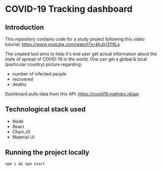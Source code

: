 # COVID-19 Tracking dashboard

## Introduction
This repository contains code for a study project following this video tutorial:
https://www.youtube.com/watch?v=khJlrj3Y6Ls

The created tool aims to help it's end user get actual information about the state of spread of COVID-19 in the world. One can get a global & local (particular country) picture regarding:
- number of infected people
- recovered
- deaths

Dashboard pulls data from this API:
https://covid19.mathdro.id/api

## Technological stack used
- Node
- React 
- Chart.JS
- Material UI

## Running the project locally
```npm i && npm start```